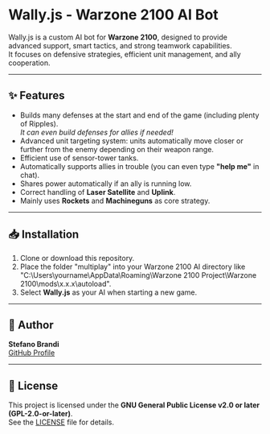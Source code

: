 # Wally.js - Warzone 2100 AI Bot

Wally.js is a custom AI bot for **Warzone 2100**, designed to provide advanced support, smart tactics, and strong teamwork capabilities.  
It focuses on defensive strategies, efficient unit management, and ally cooperation.

---

## ✨ Features

- Builds many defenses at the start and end of the game (including plenty of Ripples).  
  *It can even build defenses for allies if needed!*  
- Advanced unit targeting system: units automatically move closer or further from the enemy depending on their weapon range.  
- Efficient use of sensor-tower tanks.  
- Automatically supports allies in trouble (you can even type **"help me"** in chat).  
- Shares power automatically if an ally is running low.  
- Correct handling of **Laser Satellite** and **Uplink**.  
- Mainly uses **Rockets** and **Machineguns** as core strategy.  

---

## 📥 Installation

1. Clone or download this repository.  
2. Place the folder "multiplay" into your Warzone 2100 AI directory like "C:\Users\yourname\AppData\Roaming\Warzone 2100 Project\Warzone 2100\mods\x.x.x\autoload".  
3. Select **Wally.js** as your AI when starting a new game.  

---

## 👤 Author

**Stefano Brandi**  
[GitHub Profile](https://github.com/StefanoB88)  

---

## 📜 License

This project is licensed under the **GNU General Public License v2.0 or later (GPL-2.0-or-later)**.  
See the [LICENSE](multiplay/skirmish/LICENSE) file for details.  
